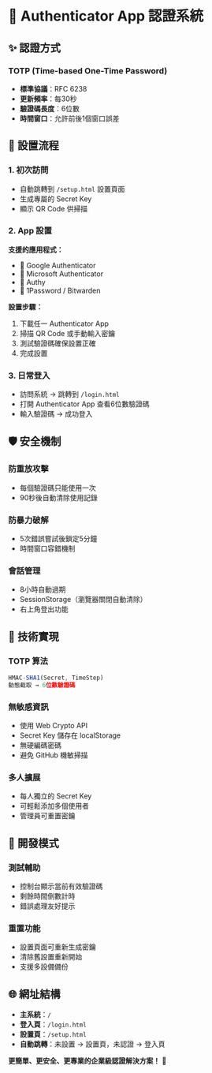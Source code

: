# 🔐 Authenticator App 認證系統

## ✨ 認證方式

### TOTP (Time-based One-Time Password)
- **標準協議**：RFC 6238
- **更新頻率**：每30秒
- **驗證碼長度**：6位數
- **時間窗口**：允許前後1個窗口誤差

## 🚀 設置流程

### 1. 初次訪問
- 自動跳轉到 `/setup.html` 設置頁面
- 生成專屬的 Secret Key
- 顯示 QR Code 供掃描

### 2. App 設置
**支援的應用程式：**
- 🔵 Google Authenticator
- 🔷 Microsoft Authenticator
- 🔶 Authy
- 🔐 1Password / Bitwarden

**設置步驟：**
1. 下載任一 Authenticator App
2. 掃描 QR Code 或手動輸入密鑰
3. 測試驗證碼確保設置正確
4. 完成設置

### 3. 日常登入
- 訪問系統 → 跳轉到 `/login.html`
- 打開 Authenticator App 查看6位數驗證碼
- 輸入驗證碼 → 成功登入

## 🛡️ 安全機制

### 防重放攻擊
- 每個驗證碼只能使用一次
- 90秒後自動清除使用記錄

### 防暴力破解
- 5次錯誤嘗試後鎖定5分鐘
- 時間窗口容錯機制

### 會話管理
- 8小時自動過期
- SessionStorage（瀏覽器關閉自動清除）
- 右上角登出功能

## 🔧 技術實現

### TOTP 算法
```javascript
HMAC-SHA1(Secret, TimeStep)
動態截取 → 6位數驗證碼
```

### 無敏感資訊
- 使用 Web Crypto API
- Secret Key 儲存在 localStorage
- 無硬編碼密碼
- 避免 GitHub 機敏掃描

### 多人擴展
- 每人獨立的 Secret Key
- 可輕鬆添加多個使用者
- 管理員可重置密鑰

## 📱 開發模式

### 測試輔助
- 控制台顯示當前有效驗證碼
- 剩餘時間倒數計時
- 錯誤處理友好提示

### 重置功能
- 設置頁面可重新生成密鑰
- 清除舊設置重新開始
- 支援多設備備份

## 🌐 網址結構

- **主系統**：`/`
- **登入頁**：`/login.html`
- **設置頁**：`/setup.html`
- **自動跳轉**：未設置 → 設置頁，未認證 → 登入頁

**更簡單、更安全、更專業的企業級認證解決方案！** 🎉